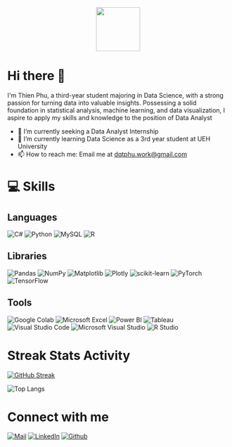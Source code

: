 <div id="header" align="center">
  <img src="https://media.giphy.com/media/M9gbBd9nbDrOTu1Mqx/giphy.gif" width="100"/>
</div>

# Hi there 👋
<div align="left">
  
I'm Thien Phu, a third-year student majoring in Data Science, with a strong passion for turning data into valuable insights. Possessing a solid foundation in statistical analysis, machine learning, and data visualization, I aspire to apply my skills and knowledge to the position of Data Analyst

- 🔭 I’m currently seeking a Data Analyst Internship
- 🌱 I’m currently learning Data Science as a 3rd year student at UEH University
- 📫 How to reach me: Email me at dqtphu.work@gmail.com

 </div>


# 💻 Skills
## Languages
![C#](https://img.shields.io/badge/c%23-239120?style=for-the-badge&logo=csharp&logoColor=white)
![Python](https://img.shields.io/badge/python-3776AB?style=for-the-badge&logo=python&logoColor=white) 
![MySQL](https://img.shields.io/badge/mysql-005C84?style=for-the-badge&logo=mysql&logoColor=white) 
![R](https://img.shields.io/badge/R-276DC3?style=for-the-badge&logo=r&logoColor=white)

## Libraries
![Pandas](https://img.shields.io/badge/pandas-%23150458.svg?style=for-the-badge&logo=pandas&logoColor=white) 
![NumPy](https://img.shields.io/badge/numpy-%23013243.svg?style=for-the-badge&logo=numpy&logoColor=white)
![Matplotlib](https://img.shields.io/badge/Matplotlib-%23ffffff.svg?style=for-the-badge&logo=matplotlib&logoColor=black)
![Plotly](https://img.shields.io/badge/Plotly-%233F4F75.svg?style=for-the-badge&logo=plotly&logoColor=white)
![scikit-learn](https://img.shields.io/badge/scikit--learn-%23F7931E.svg?style=for-the-badge&logo=scikit-learn&logoColor=white) 
![PyTorch](https://img.shields.io/badge/PyTorch-%23EE4C2C.svg?style=for-the-badge&logo=PyTorch&logoColor=white)
![TensorFlow](https://img.shields.io/badge/TensorFlow-%23FF6F00.svg?style=for-the-badge&logo=TensorFlow&logoColor=white)

## Tools
![Google Colab](https://img.shields.io/badge/Colab-F9AB00?style=for-the-badge&logo=googlecolab&color=525252)
![Microsoft Excel](https://img.shields.io/badge/Microsoft_Excel-217346?style=for-the-badge&logo=microsoft-excel&logoColor=white)
![Power BI](https://img.shields.io/badge/POWER%20BI-blak?style=for-the-badge&logo=powerbi&logoColor=black&color=%23F7D95B)
![Tableau](https://img.shields.io/badge/Tableau-E97627?style=for-the-badge&logo=Tableau&logoColor=white)
![Visual Studio Code](https://img.shields.io/badge/Visual_Studio_Code-0078D4?style=for-the-badge&logo=visual%20studio%20code&logoColor=white)
![Microsoft Visual Studio](https://img.shields.io/badge/Visual_Studio-5C2D91?style=for-the-badge&logo=visual%20studio&logoColor=white)
![R Studio](https://img.shields.io/badge/RStudio-75AADB?style=for-the-badge&logo=r&logoColor=white)


# Streak Stats Activity
<!--![dqtphu30's GitHub stats](https://github-readme-stats.vercel.app/api?username=dqtphu30&show_icons=true)-->

[![GitHub Streak](https://github-readme-streak-stats.herokuapp.com?user=dqtphu30&border_radius=5&date_format=M%20j%5B%2C%20Y%5D)](https://git.io/streak-stats)

![Top Langs](https://github-readme-stats.vercel.app/api/top-langs/?username=dqtphu30&layout=compact)

# Connect with me
[![Mail](https://img.shields.io/badge/Gmail-D14836?style=for-the-badge&logo=gmail&logoColor=white)](dqtphu.work@gmail.com)
[![LinkedIn](https://img.shields.io/badge/LinkedIn-0077B5?style=for-the-badge&logo=linkedin&logoColor=white)](https://www.linkedin.com/in/ph%C3%BA-%C4%91%E1%BB%97-quang-thi%C3%AAn-a17204312/)
[![Github](https://img.shields.io/badge/GitHub-100000?style=for-the-badge&logo=github&logoColor=white)](https://github.com/dqtphu30)

